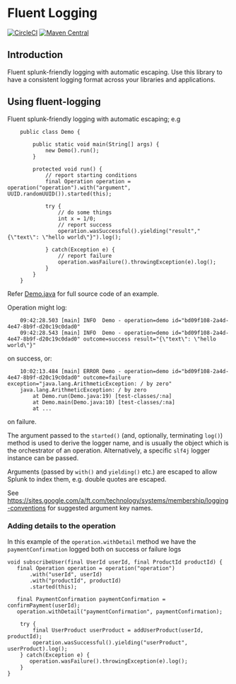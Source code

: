 Fluent Logging
==============

[![CircleCI](https://circleci.com/gh/Financial-Times/fluent-logging.svg?style=svg&circle-token=2bf1e9c418beb98c7445d741db96e04c54a577aa)](https://circleci.com/gh/Financial-Times/fluent-logging) [![Maven Central](https://maven-badges.herokuapp.com/maven-central/com.ft.membership/fluent-logging/badge.svg)](https://maven-badges.herokuapp.com/maven-central/com.ft.membership/fluent-logging)

## Introduction
Fluent splunk-friendly logging with automatic escaping. Use this library to have a consistent logging format across your
libraries and applications.

## Using fluent-logging

Fluent splunk-friendly logging with automatic escaping; e.g

```
    public class Demo {

        public static void main(String[] args) {
            new Demo().run();
        }

        protected void run() {
            // report starting conditions
            final Operation operation = operation("operation").with("argument", UUID.randomUUID()).started(this);

            try {
                // do some things
                int x = 1/0;
                // report success
                operation.wasSuccessful().yielding("result","{\"text\": \"hello world\"}").log();

            } catch(Exception e) {
                // report failure
                operation.wasFailure().throwingException(e).log();
            }
        }
    }
```

Refer [Demo.java](src/test/java/Demo.java) for full source code of an example.

Operation might log:

```
    09:42:28.503 [main] INFO  Demo - operation=demo id="bd09f108-2a4d-4e47-8b9f-d20c19c0dad0"
    09:42:28.543 [main] INFO  Demo - operation=demo id="bd09f108-2a4d-4e47-8b9f-d20c19c0dad0" outcome=success result="{\"text\": \"hello world\"}"
```

on success, or:

```
    10:02:13.484 [main] ERROR Demo - operation=demo id="bd09f108-2a4d-4e47-8b9f-d20c19c0dad0" outcome=failure exception="java.lang.ArithmeticException: / by zero"
    java.lang.ArithmeticException: / by zero
        at Demo.run(Demo.java:19) [test-classes/:na]
        at Demo.main(Demo.java:10) [test-classes/:na]
        at ...
```
on failure.

The argument passed to the `started()` (and, optionally, terminating `log()`) method is used to derive 
the logger name, and is usually the object which is the orchestrator of an operation. Alternatively, a specific `slf4j`
logger instance can be passed.

Arguments (passed  by `with()` and `yielding()` etc.) are escaped to allow Splunk to index them, e.g. double 
quotes are escaped.

See https://sites.google.com/a/ft.com/technology/systems/membership/logging-conventions for suggested argument key 
names.

### Adding details to the operation

In this example of the `operation.withDetail` method we have the `paymentConfirmation` logged both on success or failure logs

```
void subscribeUser(final UserId userId, final ProductId productId) {
   final Operation operation = operation("operation")
       .with("userId", userId)
       .with("productId", productId)
       .started(this);
   
   final PaymentConfirmation paymentConfirmation = confirmPayment(userId);
   operation.withDetail("paymentConfirmation", paymentConfirmation);

	try {
		final UserProduct userProduct = addUserProduct(userId, productId);
		operation.wasSuccessful().yielding("userProduct", userProduct).log();
    } catch(Exception e) {
       operation.wasFailure().throwingException(e).log();
    }
}
```

